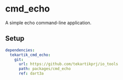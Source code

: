 # cmd_echo

A simple echo command-line application.

## Setup

```yaml
dependencies:
  tekartik_cmd_echo:
    git:
      url: https://github.com/tekartikprj/io_tools
      path: packages/cmd_echo
      ref: dart3a
```